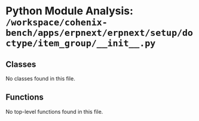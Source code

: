 # Python Module Analysis: `/workspace/cohenix-bench/apps/erpnext/erpnext/setup/doctype/item_group/__init__.py`

## Classes

No classes found in this file.


## Functions

No top-level functions found in this file.
